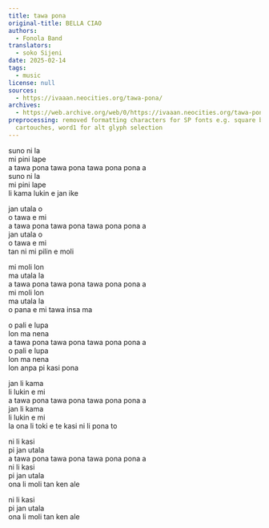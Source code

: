 ```yaml
---
title: tawa pona
original-title: BELLA CIAO
authors:
  - Fonola Band
translators:
  - soko Sijeni
date: 2025-02-14
tags:
  - music
license: null
sources:
  - https://ivaaan.neocities.org/tawa-pona/
archives:
  - https://web.archive.org/web/0/https://ivaaan.neocities.org/tawa-pona/
preprocessing: removed formatting characters for SP fonts e.g. square brackets for
  cartouches, word1 for alt glyph selection
---
```


suno ni la  
mi pini lape  
a tawa pona tawa pona tawa pona pona a  
suno ni la  
mi pini lape  
li kama lukin e jan ike

jan utala o  
o tawa e mi  
a tawa pona tawa pona tawa pona pona a  
jan utala o  
o tawa e mi  
tan ni mi pilin e moli

mi moli lon  
ma utala la  
a tawa pona tawa pona tawa pona pona a  
mi moli lon  
ma utala la  
o pana e mi tawa insa ma

o pali e lupa  
lon ma nena  
a tawa pona tawa pona tawa pona pona a  
o pali e lupa  
lon ma nena  
lon anpa pi kasi pona

jan li kama  
li lukin e mi  
a tawa pona tawa pona tawa pona pona a  
jan li kama  
li lukin e mi  
la ona li toki e te kasi ni li pona to

ni li kasi  
pi jan utala  
a tawa pona tawa pona tawa pona pona a  
ni li kasi  
pi jan utala  
ona li moli tan ken ale

ni li kasi  
pi jan utala  
ona li moli tan ken ale